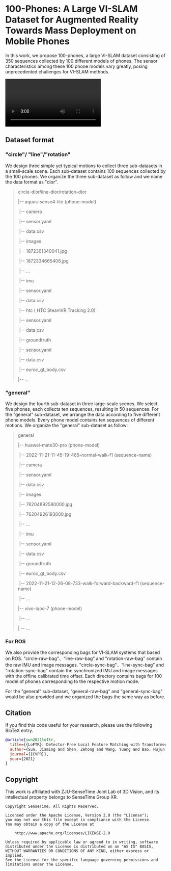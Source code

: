 # 100-Phones: A Large VI-SLAM Dataset for Augmented Reality Towards Mass Deployment on Mobile Phones
In this work, we propose 100-phones, a large VI-SLAM dataset consisting of 350 sequences collected by 100 different models of phones. The sensor characteristics among these 100 phone models vary greatly, posing unprecedented challenges for VI-SLAM methods. 

<video src="./assets/100-Phones.mp4"></video>

## Dataset format

### "circle"/ "line"/"rotation"

We design three simple yet typical motions to collect three sub-datasets in a small-scale scene. Each sub-dataset contains 100 sequences collected by the 100 phones. We organize the three sub-dataset as follow and we name the data format as "dior".

> circle-dior/line-dior/rotation-dior
>
> |-- aquos-sense4-lite (phone-model)
>
> ​    |-- camera
>
> ​        |-- sensor.yaml
>
> ​        |-- data.csv
>
> ​        |-- images
>
> ​            |-- 1872301340041.jpg
>
> ​            |-- 1872334665406.jpg
>
> ​            |-- ...
>
> ​    |-- imu
>
> ​        |-- sensor.yaml
>
> ​        |-- data.csv
>
> ​    |-- htc ( HTC SteamVR Tracking 2.0)
>
> ​        |-- sensor.yaml
>
> ​        |-- data.csv
>
> ​    |-- groundtruth
>
> ​        |-- sensor.yaml
>
> ​        |-- data.csv
>
> ​        |-- euroc_gt_body.csv
>
> |-- ...

### "general"

We design the fourth sub-dataset in three large-scale scenes. We select five phones, each collects ten sequences, resulting in 50 sequences. For the "general" sub-dataset, we arrange the data according to five different phone models. Every phone model contains ten sequences of different motions. We organize the "general" sub-dataset as follow:

> general
>
> |-- huawei-mate30-pro (phone-model)
>
> ​    |-- 2022-11-21-11-45-19-465-normal-walk-f1 (sequence-name)
>
> ​	    |-- camera
>
> ​		    |-- sensor.yaml
>
> ​		    |-- data.csv
>
> ​			|-- images
>
> ​                |-- 76204892580000.jpg
>
> ​                |-- 76204926193000.jpg
>
> ​                |-- ...
>
> ​        |-- imu
>
> ​             |-- sensor.yaml
>
> ​             |-- data.csv
>
> ​        |-- groundtruth
>
> ​             |-- euroc_gt_body.csv
>
> ​    |-- 2022-11-21-12-26-08-733-walk-forward-backward-f1 (sequence-name)
>
> ​        |-- ...
>
> |-- vivo-iqoo-7 (phone-model)
>
> ​    |-- ...
>
> | -- ...  

### For ROS

We also provide  the corresponding  bags for VI-SLAM systems that based on ROS. "circle-raw-bag"、“line-raw-bag” and "rotation-raw-bag" contain the raw IMU and image messages.  "circle-sync-bag"、“line-sync-bag” and "rotation-sync-bag" contain the synchronized IMU and image messages with the offline calibrated time offset. Each directory contains bags for 100 model of phones corresponding to the respective motion mode.

For the "general" sub-dataset, "general-raw-bag" and "general-sync-bag" would be also provided and we organized the bags  the same way as before.

## Citation

If you find this code useful for your research, please use the following BibTeX entry.

```bibtex
@article{sun2021loftr,
  title={{LoFTR}: Detector-Free Local Feature Matching with Transformers},
  author={Sun, Jiaming and Shen, Zehong and Wang, Yuang and Bao, Hujun and Zhou, Xiaowei},
  journal={{CVPR}},
  year={2021}
}
```

## Copyright

This work is affiliated with ZJU-SenseTime Joint Lab of 3D Vision, and its intellectual property belongs to SenseTime Group XR.

```
Copyright SenseTime. All Rights Reserved.

Licensed under the Apache License, Version 2.0 (the "License");
you may not use this file except in compliance with the License.
You may obtain a copy of the License at

    http://www.apache.org/licenses/LICENSE-2.0

Unless required by applicable law or agreed to in writing, software
distributed under the License is distributed on an "AS IS" BASIS,
WITHOUT WARRANTIES OR CONDITIONS OF ANY KIND, either express or implied.
See the License for the specific language governing permissions and
limitations under the License.
```


